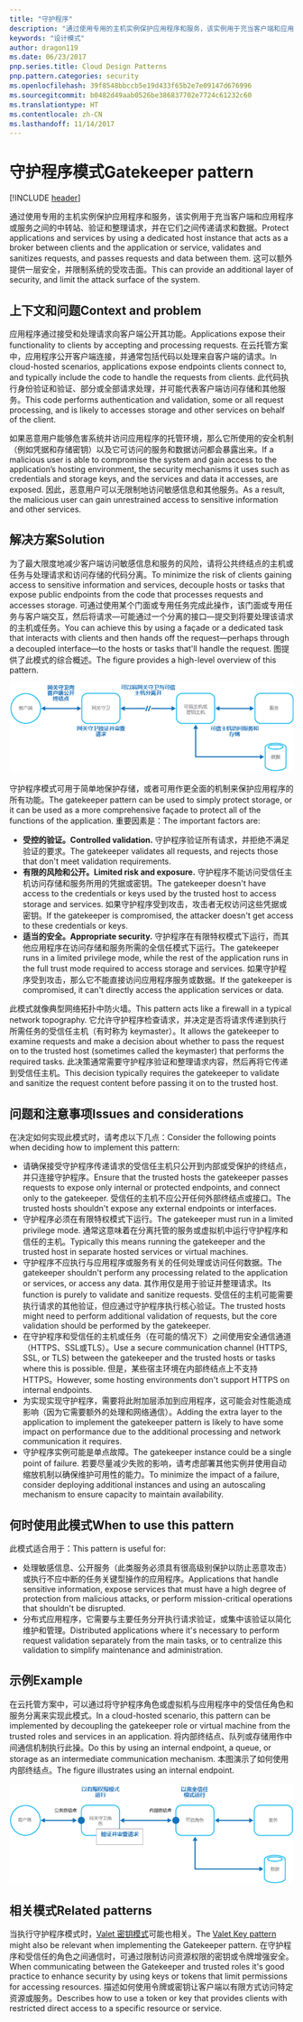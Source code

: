 ```yaml
---
title: "守护程序"
description: "通过使用专用的主机实例保护应用程序和服务，该实例用于充当客户端和应用程序或服务之间的中转站、验证和整理请求，并在它们之间传递请求和数据。"
keywords: "设计模式"
author: dragon119
ms.date: 06/23/2017
pnp.series.title: Cloud Design Patterns
pnp.pattern.categories: security
ms.openlocfilehash: 39f8548bbccb5e19d433f65b2e7e09147d676996
ms.sourcegitcommit: b0482d49aab0526be386837702e7724c61232c60
ms.translationtype: HT
ms.contentlocale: zh-CN
ms.lasthandoff: 11/14/2017
---
```

# <a name="gatekeeper-pattern"></a><span data-ttu-id="77054-104">守护程序模式</span><span class="sxs-lookup"><span data-stu-id="77054-104">Gatekeeper pattern</span></span>

[!INCLUDE [header](../_includes/header.md)]

<span data-ttu-id="77054-105">通过使用专用的主机实例保护应用程序和服务，该实例用于充当客户端和应用程序或服务之间的中转站、验证和整理请求，并在它们之间传递请求和数据。</span><span class="sxs-lookup"><span data-stu-id="77054-105">Protect applications and services by using a dedicated host instance that acts as a broker between clients and the application or service, validates and sanitizes requests, and passes requests and data between them.</span></span> <span data-ttu-id="77054-106">这可以额外提供一层安全，并限制系统的受攻击面。</span><span class="sxs-lookup"><span data-stu-id="77054-106">This can provide an additional layer of security, and limit the attack surface of the system.</span></span>

## <a name="context-and-problem"></a><span data-ttu-id="77054-107">上下文和问题</span><span class="sxs-lookup"><span data-stu-id="77054-107">Context and problem</span></span>

<span data-ttu-id="77054-108">应用程序通过接受和处理请求向客户端公开其功能。</span><span class="sxs-lookup"><span data-stu-id="77054-108">Applications expose their functionality to clients by accepting and processing requests.</span></span> <span data-ttu-id="77054-109">在云托管方案中，应用程序公开客户端连接，并通常包括代码以处理来自客户端的请求。</span><span class="sxs-lookup"><span data-stu-id="77054-109">In cloud-hosted scenarios, applications expose endpoints clients connect to, and typically include the code to handle the requests from clients.</span></span> <span data-ttu-id="77054-110">此代码执行身份验证和验证、部分或全部请求处理，并可能代表客户端访问存储和其他服务。</span><span class="sxs-lookup"><span data-stu-id="77054-110">This code performs authentication and validation, some or all request processing, and is likely to accesses storage and other services on behalf of the client.</span></span>

<span data-ttu-id="77054-111">如果恶意用户能够危害系统并访问应用程序的托管环境，那么它所使用的安全机制（例如凭据和存储密钥）以及它可访问的服务和数据访问都会暴露出来。</span><span class="sxs-lookup"><span data-stu-id="77054-111">If a malicious user is able to compromise the system and gain access to the application’s hosting environment, the security mechanisms it uses such as credentials and storage keys, and the services and data it accesses, are exposed.</span></span> <span data-ttu-id="77054-112">因此，恶意用户可以无限制地访问敏感信息和其他服务。</span><span class="sxs-lookup"><span data-stu-id="77054-112">As a result, the malicious user can gain unrestrained access to sensitive information and other services.</span></span>

## <a name="solution"></a><span data-ttu-id="77054-113">解决方案</span><span class="sxs-lookup"><span data-stu-id="77054-113">Solution</span></span>

<span data-ttu-id="77054-114">为了最大限度地减少客户端访问敏感信息和服务的风险，请将公共终结点的主机或任务与处理请求和访问存储的代码分离。</span><span class="sxs-lookup"><span data-stu-id="77054-114">To minimize the risk of clients gaining access to sensitive information and services, decouple hosts or tasks that expose public endpoints from the code that processes requests and accesses storage.</span></span> <span data-ttu-id="77054-115">可通过使用某个门面或专用任务完成此操作，该门面或专用任务与客户端交互，然后将请求&mdash;可能通过一个分离的接口&mdash;提交到将要处理该请求的主机或任务。</span><span class="sxs-lookup"><span data-stu-id="77054-115">You can achieve this by using a façade or a dedicated task that interacts with clients and then hands off the request&mdash;perhaps through a decoupled interface&mdash;to the hosts or tasks that'll handle the request.</span></span> <span data-ttu-id="77054-116">图提供了此模式的综合概述。</span><span class="sxs-lookup"><span data-stu-id="77054-116">The figure provides a high-level overview of this pattern.</span></span>

![此模式的综合概述](./_images/gatekeeper-diagram.png)


<span data-ttu-id="77054-118">守护程序模式可用于简单地保护存储，或者可用作更全面的机制来保护应用程序的所有功能。</span><span class="sxs-lookup"><span data-stu-id="77054-118">The gatekeeper pattern can be used to simply protect storage, or it can be used as a more comprehensive façade to protect all of the functions of the application.</span></span> <span data-ttu-id="77054-119">重要因素是：</span><span class="sxs-lookup"><span data-stu-id="77054-119">The important factors are:</span></span>

- <span data-ttu-id="77054-120">**受控的验证。**</span><span class="sxs-lookup"><span data-stu-id="77054-120">**Controlled validation.**</span></span> <span data-ttu-id="77054-121">守护程序验证所有请求，并拒绝不满足验证的要求。</span><span class="sxs-lookup"><span data-stu-id="77054-121">The gatekeeper validates all requests, and rejects those that don't meet validation requirements.</span></span>
- <span data-ttu-id="77054-122">**有限的风险和公开。**</span><span class="sxs-lookup"><span data-stu-id="77054-122">**Limited risk and exposure.**</span></span> <span data-ttu-id="77054-123">守护程序不能访问受信任主机访问存储和服务所用的凭据或密钥。</span><span class="sxs-lookup"><span data-stu-id="77054-123">The gatekeeper doesn't have access to the credentials or keys used by the trusted host to access storage and services.</span></span> <span data-ttu-id="77054-124">如果守护程序受到攻击，攻击者无权访问这些凭据或密钥。</span><span class="sxs-lookup"><span data-stu-id="77054-124">If the gatekeeper is compromised, the attacker doesn't get access to these credentials or keys.</span></span>
- <span data-ttu-id="77054-125">**适当的安全。**</span><span class="sxs-lookup"><span data-stu-id="77054-125">**Appropriate security.**</span></span> <span data-ttu-id="77054-126">守护程序在有限特权模式下运行，而其他应用程序在访问存储和服务所需的全信任模式下运行。</span><span class="sxs-lookup"><span data-stu-id="77054-126">The gatekeeper runs in a limited privilege mode, while the rest of the application runs in the full trust mode required to access storage and services.</span></span> <span data-ttu-id="77054-127">如果守护程序受到攻击，那么它不能直接访问应用程序服务或数据。</span><span class="sxs-lookup"><span data-stu-id="77054-127">If the gatekeeper is compromised, it can't directly access the application services or data.</span></span>

<span data-ttu-id="77054-128">此模式就像典型网络拓扑中防火墙。</span><span class="sxs-lookup"><span data-stu-id="77054-128">This pattern acts like a firewall in a typical network topography.</span></span> <span data-ttu-id="77054-129">它允许守护程序检查请求，并决定是否将请求传递到执行所需任务的受信任主机（有时称为 keymaster）。</span><span class="sxs-lookup"><span data-stu-id="77054-129">It allows the gatekeeper to examine requests and make a decision about whether to pass the request on to the trusted host (sometimes called the keymaster) that performs the required tasks.</span></span> <span data-ttu-id="77054-130">此决策通常需要守护程序验证和整理请求内容，然后再将它传递到受信任主机。</span><span class="sxs-lookup"><span data-stu-id="77054-130">This decision typically requires the gatekeeper to validate and sanitize the request content before passing it on to the trusted host.</span></span>

## <a name="issues-and-considerations"></a><span data-ttu-id="77054-131">问题和注意事项</span><span class="sxs-lookup"><span data-stu-id="77054-131">Issues and considerations</span></span>

<span data-ttu-id="77054-132">在决定如何实现此模式时，请考虑以下几点：</span><span class="sxs-lookup"><span data-stu-id="77054-132">Consider the following points when deciding how to implement this pattern:</span></span>

- <span data-ttu-id="77054-133">请确保接受守护程序传递请求的受信任主机只公开到内部或受保护的终结点，并只连接守护程序。</span><span class="sxs-lookup"><span data-stu-id="77054-133">Ensure that the trusted hosts the gatekeeper passes requests to expose only internal or protected endpoints, and connect only to the gatekeeper.</span></span> <span data-ttu-id="77054-134">受信任的主机不应公开任何外部终结点或接口。</span><span class="sxs-lookup"><span data-stu-id="77054-134">The trusted hosts shouldn't expose any external endpoints or interfaces.</span></span>
- <span data-ttu-id="77054-135">守护程序必须在有限特权模式下运行。</span><span class="sxs-lookup"><span data-stu-id="77054-135">The gatekeeper must run in a limited privilege mode.</span></span> <span data-ttu-id="77054-136">通常这意味着在分离托管的服务或虚拟机中运行守护程序和信任的主机。</span><span class="sxs-lookup"><span data-stu-id="77054-136">Typically this means running the gatekeeper and the trusted host in separate hosted services or virtual machines.</span></span>
- <span data-ttu-id="77054-137">守护程序不应执行与应用程序或服务有关的任何处理或访问任何数据。</span><span class="sxs-lookup"><span data-stu-id="77054-137">The gatekeeper shouldn't perform any processing related to the application or services, or access any data.</span></span> <span data-ttu-id="77054-138">其作用仅是用于验证并整理请求。</span><span class="sxs-lookup"><span data-stu-id="77054-138">Its function is purely to validate and sanitize requests.</span></span> <span data-ttu-id="77054-139">受信任的主机可能需要执行请求的其他验证，但应通过守护程序执行核心验证。</span><span class="sxs-lookup"><span data-stu-id="77054-139">The trusted hosts might need to perform additional validation of requests, but the core validation should be performed by the gatekeeper.</span></span>
- <span data-ttu-id="77054-140">在守护程序和受信任的主机或任务（在可能的情况下）之间使用安全通信通道（HTTPS、SSL或TLS）。</span><span class="sxs-lookup"><span data-stu-id="77054-140">Use a secure communication channel (HTTPS, SSL, or TLS) between the gatekeeper and the trusted hosts or tasks where this is possible.</span></span> <span data-ttu-id="77054-141">但是，某些宿主环境在内部终结点上不支持 HTTPS。</span><span class="sxs-lookup"><span data-stu-id="77054-141">However, some hosting environments don't support HTTPS on internal endpoints.</span></span>
- <span data-ttu-id="77054-142">为实现实现守护程序，需要将此附加层添加到应用程序，这可能会对性能造成影响（因为它需要额外的处理和网络通信）。</span><span class="sxs-lookup"><span data-stu-id="77054-142">Adding the extra layer to the application to implement the gatekeeper pattern is likely to have some impact on performance due to the additional processing and network communication it requires.</span></span>
- <span data-ttu-id="77054-143">守护程序实例可能是单点故障。</span><span class="sxs-lookup"><span data-stu-id="77054-143">The gatekeeper instance could be a single point of failure.</span></span> <span data-ttu-id="77054-144">若要尽量减少失败的影响，请考虑部署其他实例并使用自动缩放机制以确保维护可用性的能力。</span><span class="sxs-lookup"><span data-stu-id="77054-144">To minimize the impact of a failure, consider deploying additional instances and using an autoscaling mechanism to ensure capacity to maintain availability.</span></span>

## <a name="when-to-use-this-pattern"></a><span data-ttu-id="77054-145">何时使用此模式</span><span class="sxs-lookup"><span data-stu-id="77054-145">When to use this pattern</span></span>

<span data-ttu-id="77054-146">此模式适合用于：</span><span class="sxs-lookup"><span data-stu-id="77054-146">This pattern is useful for:</span></span>

- <span data-ttu-id="77054-147">处理敏感信息、公开服务（此类服务必须具有很高级别保护以防止恶意攻击）或执行不应中断的任务关键型操作的应用程序。</span><span class="sxs-lookup"><span data-stu-id="77054-147">Applications that handle sensitive information, expose services that must have a high degree of protection from malicious attacks, or perform mission-critical operations that shouldn't be disrupted.</span></span>
- <span data-ttu-id="77054-148">分布式应用程序，它需要与主要任务分开执行请求验证，或集中该验证以简化维护和管理。</span><span class="sxs-lookup"><span data-stu-id="77054-148">Distributed applications where it's necessary to perform request validation separately from the main tasks, or to centralize this validation to simplify maintenance and administration.</span></span>

## <a name="example"></a><span data-ttu-id="77054-149">示例</span><span class="sxs-lookup"><span data-stu-id="77054-149">Example</span></span>

<span data-ttu-id="77054-150">在云托管方案中，可以通过将守护程序角色或虚拟机与应用程序中的受信任角色和服务分离来实现此模式。</span><span class="sxs-lookup"><span data-stu-id="77054-150">In a cloud-hosted scenario, this pattern can be implemented by decoupling the gatekeeper role or virtual machine from the trusted roles and services in an application.</span></span> <span data-ttu-id="77054-151">将内部终结点、队列或存储用作中间通信机制执行此操。</span><span class="sxs-lookup"><span data-stu-id="77054-151">Do this by using an internal endpoint, a queue, or storage as an intermediate communication mechanism.</span></span> <span data-ttu-id="77054-152">本图演示了如何使用内部终结点。</span><span class="sxs-lookup"><span data-stu-id="77054-152">The figure illustrates using an internal endpoint.</span></span>

![使用云服务 web 和辅助角色的模式示例](./_images/gatekeeper-endpoint.png)


## <a name="related-patterns"></a><span data-ttu-id="77054-154">相关模式</span><span class="sxs-lookup"><span data-stu-id="77054-154">Related patterns</span></span>

<span data-ttu-id="77054-155">当执行守护程序模式时，[Valet 密钥模式](valet-key.md)可能也相关。</span><span class="sxs-lookup"><span data-stu-id="77054-155">The [Valet Key pattern](valet-key.md) might also be relevant when implementing the Gatekeeper pattern.</span></span> <span data-ttu-id="77054-156">在守护程序和受信任的角色之间通信时，可通过限制访问资源权限的密钥或令牌增强安全。</span><span class="sxs-lookup"><span data-stu-id="77054-156">When communicating between the Gatekeeper and trusted roles it's good practice to enhance security by using keys or tokens that limit permissions for accessing resources.</span></span> <span data-ttu-id="77054-157">描述如何使用令牌或密钥让客户端以有限方式访问特定资源或服务。</span><span class="sxs-lookup"><span data-stu-id="77054-157">Describes how to use a token or key that provides clients with restricted direct access to a specific resource or service.</span></span>

